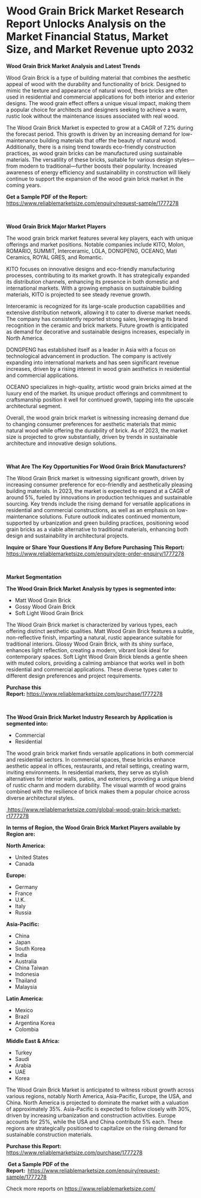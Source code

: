 <p><h1>Wood Grain Brick Market Research Report Unlocks Analysis on the Market Financial Status, Market Size, and Market Revenue upto 2032</h1></p><p><strong>Wood Grain Brick Market Analysis and Latest Trends</strong></p>
<p><p>Wood Grain Brick is a type of building material that combines the aesthetic appeal of wood with the durability and functionality of brick. Designed to mimic the texture and appearance of natural wood, these bricks are often used in residential and commercial applications for both interior and exterior designs. The wood grain effect offers a unique visual impact, making them a popular choice for architects and designers seeking to achieve a warm, rustic look without the maintenance issues associated with real wood.</p><p>The Wood Grain Brick Market is expected to grow at a CAGR of 7.2% during the forecast period. This growth is driven by an increasing demand for low-maintenance building materials that offer the beauty of natural wood. Additionally, there is a rising trend towards eco-friendly construction practices, as wood grain bricks can be manufactured using sustainable materials. The versatility of these bricks, suitable for various design styles—from modern to traditional—further boosts their popularity. Increased awareness of energy efficiency and sustainability in construction will likely continue to support the expansion of the wood grain brick market in the coming years.</p></p>
<p><strong>Get a Sample PDF of the Report:&nbsp;</strong> <a href="https://www.reliablemarketsize.com/enquiry/request-sample/1777278?utm_campaign=2948&utm_medium=2&utm_source=Github&utm_content=ia&utm_term=01042025&utm_id=wood-grain-brick">https://www.reliablemarketsize.com/enquiry/request-sample/1777278</a></p>
<p>&nbsp;</p>
<p><strong>Wood Grain Brick Major Market Players</strong></p>
<p><p>The wood grain brick market features several key players, each with unique offerings and market positions. Notable companies include KITO, Molon, ROMARIO, SUMMIT, Interceramic, LOLA, DONGPENG, OCEANO, Mati Ceramics, ROYAL GRES, and Romantic. </p><p>KITO focuses on innovative designs and eco-friendly manufacturing processes, contributing to its market growth. It has strategically expanded its distribution channels, enhancing its presence in both domestic and international markets. With a growing emphasis on sustainable building materials, KITO is projected to see steady revenue growth.</p><p>Interceramic is recognized for its large-scale production capabilities and extensive distribution network, allowing it to cater to diverse market needs. The company has consistently reported strong sales, leveraging its brand recognition in the ceramic and brick markets. Future growth is anticipated as demand for decorative and sustainable designs increases, especially in North America.</p><p>DONGPENG has established itself as a leader in Asia with a focus on technological advancement in production. The company is actively expanding into international markets and has seen significant revenue increases, driven by a rising interest in wood grain aesthetics in residential and commercial applications.</p><p>OCEANO specializes in high-quality, artistic wood grain bricks aimed at the luxury end of the market. Its unique product offerings and commitment to craftsmanship position it well for continued growth, tapping into the upscale architectural segment.</p><p>Overall, the wood grain brick market is witnessing increasing demand due to changing consumer preferences for aesthetic materials that mimic natural wood while offering the durability of brick. As of 2023, the market size is projected to grow substantially, driven by trends in sustainable architecture and innovative design solutions.</p></p>
<p>&nbsp;</p>
<p><strong>What Are The Key Opportunities For Wood Grain Brick Manufacturers?</strong></p>
<p><p>The Wood Grain Brick market is witnessing significant growth, driven by increasing consumer preference for eco-friendly and aesthetically pleasing building materials. In 2023, the market is expected to expand at a CAGR of around 5%, fueled by innovations in production techniques and sustainable sourcing. Key trends include the rising demand for versatile applications in residential and commercial constructions, as well as an emphasis on low-maintenance solutions. Future outlook indicates continued momentum, supported by urbanization and green building practices, positioning wood grain bricks as a viable alternative to traditional materials, enhancing both design and sustainability in architectural projects.</p></p>
<p><strong>Inquire or Share Your Questions If Any Before Purchasing This Report:</strong> <a href="https://www.reliablemarketsize.com/enquiry/pre-order-enquiry/1777278?utm_campaign=2948&utm_medium=2&utm_source=Github&utm_content=ia&utm_term=01042025&utm_id=wood-grain-brick">https://www.reliablemarketsize.com/enquiry/pre-order-enquiry/1777278</a></p>
<p>&nbsp;</p>
<p><strong>Market Segmentation</strong></p>
<p><strong>The Wood Grain Brick Market Analysis by types is segmented into:</strong></p>
<p><ul><li>Matt Wood Grain Brick</li><li>Gossy Wood Grain Brick</li><li>Soft Light Wood Grain Brick</li></ul></p>
<p><p>The Wood Grain Brick market is characterized by various types, each offering distinct aesthetic qualities. Matt Wood Grain Brick features a subtle, non-reflective finish, imparting a natural, rustic appearance suitable for traditional interiors. Glossy Wood Grain Brick, with its shiny surface, enhances light reflection, creating a modern, vibrant look ideal for contemporary spaces. Soft Light Wood Grain Brick blends a gentle sheen with muted colors, providing a calming ambiance that works well in both residential and commercial applications. These diverse types cater to different design preferences and project requirements.</p></p>
<p><strong>Purchase this Report:&nbsp;</strong><a href="https://www.reliablemarketsize.com/purchase/1777278?utm_campaign=2948&utm_medium=2&utm_source=Github&utm_content=ia&utm_term=01042025&utm_id=wood-grain-brick">https://www.reliablemarketsize.com/purchase/1777278</a></p>
<p>&nbsp;</p>
<p><strong>The Wood Grain Brick Market Industry Research by Application is segmented into:</strong></p>
<p><ul><li>Commercial</li><li>Residential</li></ul></p>
<p><p>The wood grain brick market finds versatile applications in both commercial and residential sectors. In commercial spaces, these bricks enhance aesthetic appeal in offices, restaurants, and retail settings, creating warm, inviting environments. In residential markets, they serve as stylish alternatives for interior walls, patios, and exteriors, providing a unique blend of rustic charm and modern durability. The visual warmth of wood grains combined with the resilience of brick makes them a popular choice across diverse architectural styles.</p></p>
<p><a href="https://www.reliablemarketsize.com/global-wood-grain-brick-market-r1777278?utm_campaign=2948&utm_medium=2&utm_source=Github&utm_content=ia&utm_term=01042025&utm_id=wood-grain-brick">&nbsp;https://www.reliablemarketsize.com/global-wood-grain-brick-market-r1777278</a></p>
<p><strong>In terms of Region, the Wood Grain Brick Market Players available by Region are:</strong></p>
<p>
    <p> <strong> North America: </strong>
        <ul>
            <li>United States</li>
            <li>Canada</li>
        </ul>
        </p> 
    <p> <strong> Europe: </strong>
        <ul>
            <li>Germany</li>
            <li>France</li>
            <li>U.K.</li>
            <li>Italy</li>
            <li>Russia</li>
        </ul>
        </p> 
    <p> <strong> Asia-Pacific: </strong>
        <ul>
            <li>China</li>
            <li>Japan</li>
            <li>South Korea</li>
            <li>India</li>
            <li>Australia</li>
            <li>China Taiwan</li>
            <li>Indonesia</li>
            <li>Thailand</li>
            <li>Malaysia</li>
        </ul>
        </p> 
    <p> <strong> Latin America: </strong>
        <ul>
            <li>Mexico</li>
            <li>Brazil</li>
            <li>Argentina Korea</li>
            <li>Colombia</li>
        </ul>
        </p> 
    <p> <strong> Middle East & Africa: </strong>
        <ul>
            <li>Turkey</li>
            <li>Saudi</li>
            <li>Arabia</li>
            <li>UAE</li>
            <li>Korea</li>
        </ul>
    </p>
    </p>
<p><p>The Wood Grain Brick Market is anticipated to witness robust growth across various regions, notably North America, Asia-Pacific, Europe, the USA, and China. North America is projected to dominate the market with a valuation of approximately 35%. Asia-Pacific is expected to follow closely with 30%, driven by increasing urbanization and construction activities. Europe accounts for 25%, while the USA and China contribute 5% each. These regions are strategically positioned to capitalize on the rising demand for sustainable construction materials.</p></p>
<p><strong>Purchase this Report: </strong><a href="https://www.reliablemarketsize.com/purchase/1777278?utm_campaign=2948&utm_medium=2&utm_source=Github&utm_content=ia&utm_term=01042025&utm_id=wood-grain-brick">https://www.reliablemarketsize.com/purchase/1777278</a></p>
<p>&nbsp;<strong>Get a Sample PDF of the Report:&nbsp;&nbsp;</strong><a href="https://www.reliablemarketsize.com/enquiry/request-sample/1777278?utm_campaign=2948&utm_medium=2&utm_source=Github&utm_content=ia&utm_term=01042025&utm_id=wood-grain-brick">https://www.reliablemarketsize.com/enquiry/request-sample/1777278</a></p>
<p><strong></strong></p>
<p>Check more reports on <a href="https://www.reliablemarketsize.com/?utm_campaign=2948&utm_medium=2&utm_source=Github&utm_content=ia&utm_term=01042025&utm_id=wood-grain-brick">https://www.reliablemarketsize.com/</a></p>